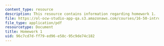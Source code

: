```yaml
---
content_type: resource
description: This resource contains information regarding homework 1.
file: https://ol-ocw-studio-app-qa.s3.amazonaws.com/courses/16-50-introduction-to-propulsion-systems-spring-2012/96c7cd7dff79ed96e58c95c9de74c182_MIT16_50S12_hw1.pdf
file_type: application/pdf
resourcetype: Document
title: Homework 1
uid: 96c7cd7d-ff79-ed96-e58c-95c9de74c182
---
```

